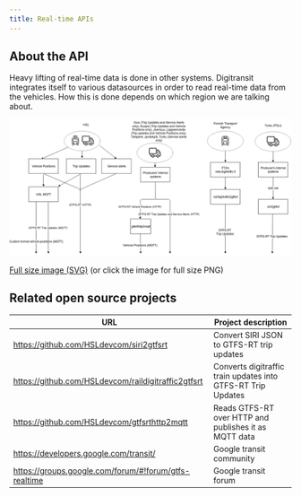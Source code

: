 ```yaml
---
title: Real-time APIs
---
```

## About the API
Heavy lifting of real-time data is done in other systems. Digitransit integrates itself to various datasources in order to read real-time data from the vehicles. How this is done depends on which region we are talking about.

![Modules](./architecture.png)

[Full size image (SVG)](./architecture.svg) (or click the image for full size PNG)

## Related open source projects

| URL                                                   | Project description                                          |
| ----------------------------------------------------- | ------------------------------------------------------------ |
| https://github.com/HSLdevcom/siri2gtfsrt              | Convert SIRI JSON to GTFS-RT trip updates                    |
| https://github.com/HSLdevcom/raildigitraffic2gtfsrt   | Converts digitraffic train updates into GTFS-RT Trip Updates |
| https://github.com/HSLdevcom/gtfsrthttp2mqtt          | Reads GTFS-RT over HTTP and publishes it as MQTT data        |
| https://developers.google.com/transit/                | Google transit community                                     |
| https://groups.google.com/forum/#!forum/gtfs-realtime | Google transit forum                                         |
